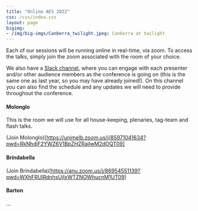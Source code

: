 ```yaml
---
title: "Online AES 2022"
css: /css/index.css
layout: page
bigimg:
- /img/big-imgs/Canberra_twilight.jpeg: Canberra at twilight
---
```


Each of our sessions will be running online in real-time, via zoom. To access the talks, simply join the zoom associated with the room of your choice.

We also have a [Slack channel](https://join.slack.com/t/ausevo2022/shared_invite/zt-1lpv8sv00-ltuBOofLsdShHMJ5bGjO6w), where you can engage with each presenter and/or other audience members as the conference is going on (this is the same one as last year, so you may have already joined!). On this channel you can also find the schedule and any updates we will need to provide throughout the conference.

#### Molonglo

This is the room we will use for all house-keeping, plenaries, tag-team and flash talks.

(Join Molonglo)[https://unimelb.zoom.us/j/85971041634?pwd=RkNhdjF2YWZ6V1BpZHZRajlwM2dOQT09]
 
#### Brindabella
 
(Join Brindabella)[https://anu.zoom.us/j/86954551139?pwd=WXhFRUlRdnhsUjIxWTZNOWhucnM1UT09]
 
#### Barton

...



